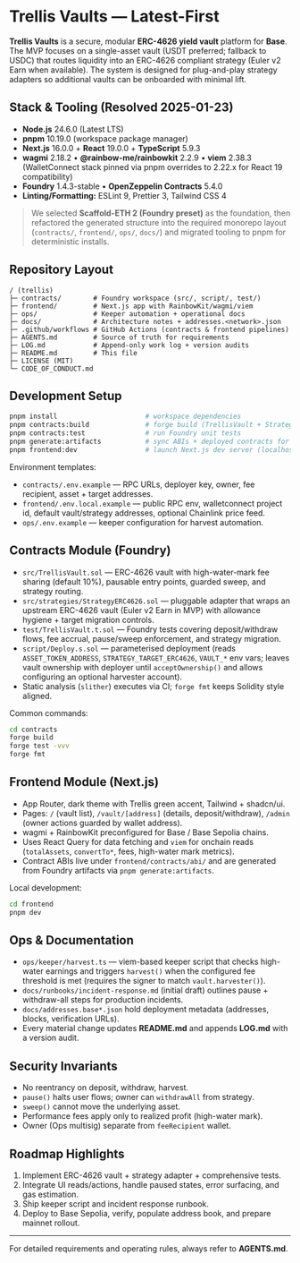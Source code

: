 # Trellis Vaults — Latest-First

**Trellis Vaults** is a secure, modular **ERC-4626 yield vault** platform for **Base**. The MVP focuses on a single-asset vault (USDT preferred; fallback to USDC) that routes liquidity into an ERC-4626 compliant strategy (Euler v2 Earn when available). The system is designed for plug-and-play strategy adapters so additional vaults can be onboarded with minimal lift.

## Stack & Tooling (Resolved 2025-01-23)

- **Node.js** 24.6.0 (Latest LTS)
- **pnpm** 10.19.0 (workspace package manager)
- **Next.js** 16.0.0 + **React** 19.0.0 + **TypeScript** 5.9.3
- **wagmi** 2.18.2 • **@rainbow-me/rainbowkit** 2.2.9 • **viem** 2.38.3 (WalletConnect stack pinned via pnpm overrides to 2.22.x for React 19 compatibility)
- **Foundry** 1.4.3-stable • **OpenZeppelin Contracts** 5.4.0
- **Linting/Formatting:** ESLint 9, Prettier 3, Tailwind CSS 4

> We selected **Scaffold-ETH 2 (Foundry preset)** as the foundation, then refactored the generated structure into the required monorepo layout (`contracts/`, `frontend/`, `ops/`, `docs/`) and migrated tooling to pnpm for deterministic installs.

## Repository Layout

```
/ (trellis)
├─ contracts/        # Foundry workspace (src/, script/, test/)
├─ frontend/         # Next.js app with RainbowKit/wagmi/viem
├─ ops/              # Keeper automation + operational docs
├─ docs/             # Architecture notes + addresses.<network>.json
├─ .github/workflows # GitHub Actions (contracts & frontend pipelines)
├─ AGENTS.md         # Source of truth for requirements
├─ LOG.md            # Append-only work log + version audits
├─ README.md         # This file
├─ LICENSE (MIT)
└─ CODE_OF_CONDUCT.md
```

## Development Setup

```bash
pnpm install                      # workspace dependencies
pnpm contracts:build              # forge build (TrellisVault + Strategy)
pnpm contracts:test               # run Foundry unit tests
pnpm generate:artifacts           # sync ABIs + deployed contracts for the frontend
pnpm frontend:dev                 # launch Next.js dev server (localhost:3000)
```

Environment templates:

- `contracts/.env.example` — RPC URLs, deployer key, owner, fee recipient, asset + target addresses.
- `frontend/.env.local.example` — public RPC env, walletconnect project id, default vault/strategy addresses, optional Chainlink price feed.
- `ops/.env.example` — keeper configuration for harvest automation.

## Contracts Module (Foundry)

* `src/TrellisVault.sol` — ERC-4626 vault with high-water-mark fee sharing (default 10%), pausable entry points, guarded sweep, and strategy routing.
* `src/strategies/StrategyERC4626.sol` — pluggable adapter that wraps an upstream ERC-4626 vault (Euler v2 Earn in MVP) with allowance hygiene + target migration controls.
* `test/TrellisVault.t.sol` — Foundry tests covering deposit/withdraw flows, fee accrual, pause/sweep enforcement, and strategy migration.
* `script/Deploy.s.sol` — parameterised deployment (reads `ASSET_TOKEN_ADDRESS`, `STRATEGY_TARGET_ERC4626`, `VAULT_*` env vars; leaves vault ownership with deployer until `acceptOwnership()` and allows configuring an optional harvester account).
* Static analysis (`slither`) executes via CI; `forge fmt` keeps Solidity style aligned.

Common commands:

```bash
cd contracts
forge build
forge test -vvv
forge fmt
```

## Frontend Module (Next.js)

* App Router, dark theme with Trellis green accent, Tailwind + shadcn/ui.
* Pages: `/` (vault list), `/vault/[address]` (details, deposit/withdraw), `/admin` (owner actions guarded by wallet address).
* wagmi + RainbowKit preconfigured for Base / Base Sepolia chains.
* Uses React Query for data fetching and `viem` for onchain reads (`totalAssets`, `convertTo*`, fees, high-water mark metrics).
* Contract ABIs live under `frontend/contracts/abi/` and are generated from Foundry artifacts via `pnpm generate:artifacts`.

Local development:

```bash
cd frontend
pnpm dev
```

## Ops & Documentation

* `ops/keeper/harvest.ts` — viem-based keeper script that checks high-water earnings and triggers `harvest()` when the configured fee threshold is met (requires the signer to match `vault.harvester()`).
* `docs/runbooks/incident-response.md` (initial draft) outlines pause + withdraw-all steps for production incidents.
* `docs/addresses.base*.json` hold deployment metadata (addresses, blocks, verification URLs).
* Every material change updates **README.md** and appends **LOG.md** with a version audit.

## Security Invariants

* No reentrancy on deposit, withdraw, harvest.
* `pause()` halts user flows; owner can `withdrawAll` from strategy.
* `sweep()` cannot move the underlying asset.
* Performance fees apply only to realized profit (high-water mark).
* Owner (Ops multisig) separate from `feeRecipient` wallet.

## Roadmap Highlights

1. Implement ERC-4626 vault + strategy adapter + comprehensive tests.
2. Integrate UI reads/actions, handle paused states, error surfacing, and gas estimation.
3. Ship keeper script and incident response runbook.
4. Deploy to Base Sepolia, verify, populate address book, and prepare mainnet rollout.

---

For detailed requirements and operating rules, always refer to **AGENTS.md**.

